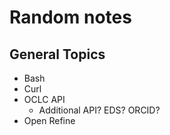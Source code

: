 
# Random notes

## General Topics

+ Bash
+ Curl
+ OCLC API
  + Additional API? EDS? ORCID?
+ Open Refine

